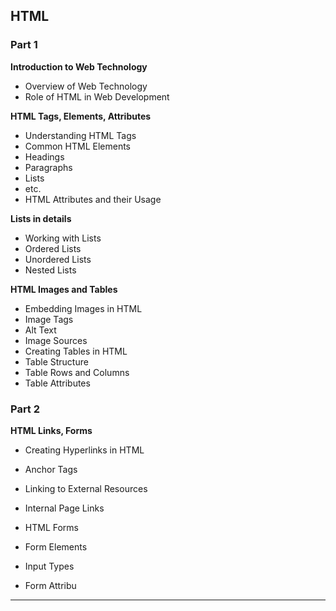 ## HTML
### Part 1
**Introduction to Web Technology**
* Overview of Web Technology
* Role of HTML in Web Development

**HTML Tags, Elements, Attributes**

* Understanding HTML Tags
* Common HTML Elements
* Headings
* Paragraphs
* Lists
* etc.
* HTML Attributes and their Usage

**Lists in details**
* Working with Lists
* Ordered Lists
* Unordered Lists
* Nested Lists
  
**HTML Images and Tables**
* Embedding Images in HTML
* Image Tags
* Alt Text
* Image Sources
* Creating Tables in HTML
* Table Structure
* Table Rows and Columns
* Table Attributes
  
### Part 2
**HTML Links, Forms**
* Creating Hyperlinks in HTML
* Anchor Tags
* Linking to External Resources
* Internal Page Links

* HTML Forms
* Form Elements
* Input Types
* Form Attribu
 <hr />
